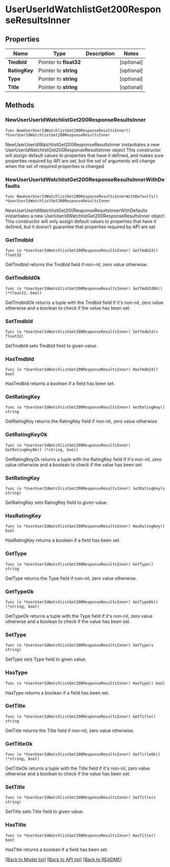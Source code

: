 # UserUserIdWatchlistGet200ResponseResultsInner

## Properties

Name | Type | Description | Notes
------------ | ------------- | ------------- | -------------
**TmdbId** | Pointer to **float32** |  | [optional] 
**RatingKey** | Pointer to **string** |  | [optional] 
**Type** | Pointer to **string** |  | [optional] 
**Title** | Pointer to **string** |  | [optional] 

## Methods

### NewUserUserIdWatchlistGet200ResponseResultsInner

`func NewUserUserIdWatchlistGet200ResponseResultsInner() *UserUserIdWatchlistGet200ResponseResultsInner`

NewUserUserIdWatchlistGet200ResponseResultsInner instantiates a new UserUserIdWatchlistGet200ResponseResultsInner object
This constructor will assign default values to properties that have it defined,
and makes sure properties required by API are set, but the set of arguments
will change when the set of required properties is changed

### NewUserUserIdWatchlistGet200ResponseResultsInnerWithDefaults

`func NewUserUserIdWatchlistGet200ResponseResultsInnerWithDefaults() *UserUserIdWatchlistGet200ResponseResultsInner`

NewUserUserIdWatchlistGet200ResponseResultsInnerWithDefaults instantiates a new UserUserIdWatchlistGet200ResponseResultsInner object
This constructor will only assign default values to properties that have it defined,
but it doesn't guarantee that properties required by API are set

### GetTmdbId

`func (o *UserUserIdWatchlistGet200ResponseResultsInner) GetTmdbId() float32`

GetTmdbId returns the TmdbId field if non-nil, zero value otherwise.

### GetTmdbIdOk

`func (o *UserUserIdWatchlistGet200ResponseResultsInner) GetTmdbIdOk() (*float32, bool)`

GetTmdbIdOk returns a tuple with the TmdbId field if it's non-nil, zero value otherwise
and a boolean to check if the value has been set.

### SetTmdbId

`func (o *UserUserIdWatchlistGet200ResponseResultsInner) SetTmdbId(v float32)`

SetTmdbId sets TmdbId field to given value.

### HasTmdbId

`func (o *UserUserIdWatchlistGet200ResponseResultsInner) HasTmdbId() bool`

HasTmdbId returns a boolean if a field has been set.

### GetRatingKey

`func (o *UserUserIdWatchlistGet200ResponseResultsInner) GetRatingKey() string`

GetRatingKey returns the RatingKey field if non-nil, zero value otherwise.

### GetRatingKeyOk

`func (o *UserUserIdWatchlistGet200ResponseResultsInner) GetRatingKeyOk() (*string, bool)`

GetRatingKeyOk returns a tuple with the RatingKey field if it's non-nil, zero value otherwise
and a boolean to check if the value has been set.

### SetRatingKey

`func (o *UserUserIdWatchlistGet200ResponseResultsInner) SetRatingKey(v string)`

SetRatingKey sets RatingKey field to given value.

### HasRatingKey

`func (o *UserUserIdWatchlistGet200ResponseResultsInner) HasRatingKey() bool`

HasRatingKey returns a boolean if a field has been set.

### GetType

`func (o *UserUserIdWatchlistGet200ResponseResultsInner) GetType() string`

GetType returns the Type field if non-nil, zero value otherwise.

### GetTypeOk

`func (o *UserUserIdWatchlistGet200ResponseResultsInner) GetTypeOk() (*string, bool)`

GetTypeOk returns a tuple with the Type field if it's non-nil, zero value otherwise
and a boolean to check if the value has been set.

### SetType

`func (o *UserUserIdWatchlistGet200ResponseResultsInner) SetType(v string)`

SetType sets Type field to given value.

### HasType

`func (o *UserUserIdWatchlistGet200ResponseResultsInner) HasType() bool`

HasType returns a boolean if a field has been set.

### GetTitle

`func (o *UserUserIdWatchlistGet200ResponseResultsInner) GetTitle() string`

GetTitle returns the Title field if non-nil, zero value otherwise.

### GetTitleOk

`func (o *UserUserIdWatchlistGet200ResponseResultsInner) GetTitleOk() (*string, bool)`

GetTitleOk returns a tuple with the Title field if it's non-nil, zero value otherwise
and a boolean to check if the value has been set.

### SetTitle

`func (o *UserUserIdWatchlistGet200ResponseResultsInner) SetTitle(v string)`

SetTitle sets Title field to given value.

### HasTitle

`func (o *UserUserIdWatchlistGet200ResponseResultsInner) HasTitle() bool`

HasTitle returns a boolean if a field has been set.


[[Back to Model list]](../README.md#documentation-for-models) [[Back to API list]](../README.md#documentation-for-api-endpoints) [[Back to README]](../README.md)


